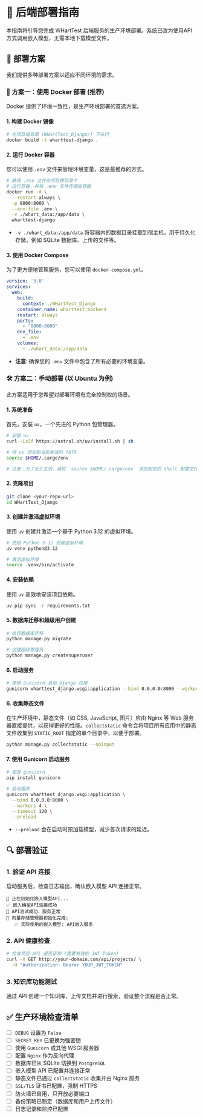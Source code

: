 # 🏢 后端部署指南

本指南将引导您完成 WHartTest 后端服务的生产环境部署。系统已改为使用API方式调用嵌入模型，无需本地下载模型文件。


## 🚀 部署方案

我们提供多种部署方案以适应不同环境的需求。

### 🐳 方案一：使用 Docker 部署 (推荐)

Docker 提供了环境一致性，是生产环境部署的首选方案。

#### 1. 构建 Docker 镜像
```bash
# 在项目根目录 (WHartTest_Django/) 下执行
docker build -t wharttest-django .
```

#### 2. 运行 Docker 容器

您可以使用 `.env` 文件来管理环境变量，这是最推荐的方式。

```bash
# 确保 .env 文件在项目根目录中
# 运行容器，并将 .env 文件传递给容器
docker run -d \
  --restart always \
  -p 8000:8000 \
  --env-file .env \
  -v ./whart_data:/app/data \
  wharttest-django
```
*   `-v ./whart_data:/app/data` 将容器内的数据目录挂载到宿主机，用于持久化存储，例如 SQLite 数据库、上传的文件等。

#### 3. 使用 Docker Compose
为了更方便地管理服务，您可以使用 `docker-compose.yml`。

```yaml
version: '3.8'
services:
  web:
    build:
      context: ./WHartTest_Django
    container_name: wharttest_backend
    restart: always
    ports:
      - "8000:8000"
    env_file:
      - .env
    volumes:
      - ./whart_data:/app/data
```
*   **注意**: 确保您的 `.env` 文件中包含了所有必要的环境变量。

### 🛠️ 方案二：手动部署 (以 Ubuntu 为例)

此方案适用于您希望对部署环境有完全控制权的场景。

#### 1. 系统准备
首先，安装 `uv`，一个先进的 Python 包管理器。
```bash
# 安装 uv
curl -LsSf https://astral.sh/uv/install.sh | sh

# 将 uv 添加到当前会话的 PATH
source $HOME/.cargo/env

# 注意：为了永久生效，请将 `source $HOME/.cargo/env` 添加到您的 shell 配置文件中 (如 ~/.bashrc 或 ~/.zshrc)
```

#### 2. 克隆项目
```bash
git clone <your-repo-url>
cd WHartTest_Django
```

#### 3. 创建并激活虚拟环境
使用 `uv` 创建并激活一个基于 Python 3.12 的虚拟环境。
```bash
# 使用 Python 3.12 创建虚拟环境
uv venv python@3.12

# 激活虚拟环境
source .venv/bin/activate
```

#### 4. 安装依赖
使用 `uv` 高效地安装项目依赖。
```bash
uv pip sync -r requirements.txt
```

#### 5. 数据库迁移和超级用户创建
```bash
# 执行数据库迁移
python manage.py migrate

# 创建超级管理员
python manage.py createsuperuser
```

#### 6. 启动服务
```bash
# 使用 Gunicorn 启动 Django 应用
gunicorn wharttest_django.wsgi:application --bind 0.0.0.0:8000 --workers 4
```

#### 6. 收集静态文件
在生产环境中，静态文件（如 CSS, JavaScript, 图片）应由 Nginx 等 Web 服务器直接提供，以获得更好的性能。`collectstatic` 命令会将项目所有应用中的静态文件收集到 `STATIC_ROOT` 指定的单个目录中，以便于部署。
```bash
python manage.py collectstatic --noinput
```

#### 7. 使用 Gunicorn 启动服务
```bash
# 安装 gunicorn
pip install gunicorn

# 启动服务
gunicorn wharttest_django.wsgi:application \
  --bind 0.0.0.0:8000 \
  --workers 4 \
  --timeout 120 \
  --preload
```
*   `--preload` 会在启动时预加载模型，减少首次请求的延迟。


## 🔍 部署验证

### 1. 验证 API 连接
启动服务后，检查日志输出，确认嵌入模型 API 连接正常。
```log
🚀 正在初始化嵌入模型API...
✅ 嵌入模型API连接成功
🧪 API测试成功，服务正常
🤖 向量存储管理器初始化完成:
   ✅ 实际使用的嵌入模型: API嵌入服务
```

### 2. API 健康检查
```bash
# 检查项目 API 是否正常 (需要有效的 JWT Token)
curl -X GET http://your-domain.com/api/projects/ \
  -H "Authorization: Bearer YOUR_JWT_TOKEN"
```

### 3. 知识库功能测试
通过 API 创建一个知识库，上传文档并进行搜索，验证整个流程是否正常。

## ✅ 生产环境检查清单

- [ ] `DEBUG` 设置为 `False`
- [ ] `SECRET_KEY` 已更换为强密钥
- [ ] 使用 `Gunicorn` 或其他 WSGI 服务器
- [ ] 配置 `Nginx` 作为反向代理
- [ ] 数据库已从 SQLite 切换到 `PostgreSQL`
- [ ] 嵌入模型 API 已配置并连接正常
- [ ] 静态文件已通过 `collectstatic` 收集并由 Nginx 服务
- [ ] `SSL/TLS` 证书已配置，强制 HTTPS
- [ ] 防火墙已启用，只开放必要端口
- [ ] 备份策略已制定（数据库和用户上传文件）
- [ ] 日志记录和监控已配置
